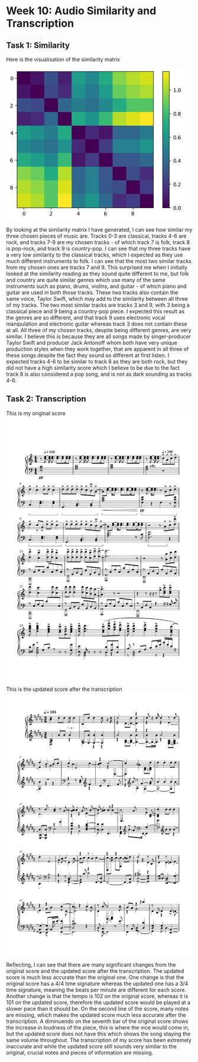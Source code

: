 # Week 10: Audio Similarity and Transcription

## Task 1: Similarity
Here is the visualisation of the similarity matrix

![similarity](similarity.png)

By looking at the similarity matrix I have generated, I can see how similar my three chosen pieces of music are. Tracks 0-3 are classical, tracks 4-6 are rock, and tracks 7-9 are my chosen tracks - of which track 7 is folk, track 8 is pop-rock, and track 9 is country-pop. I can see that my three tracks have a very low similarity to the classical tracks, which I expected as they use much different instruments to folk. I can see that the most two similar tracks from my chosen ones are tracks 7 and 9. This surprised me when I initially looked at the similarity reading as they sound quite different to me, but folk and country are quite similar genres which use many of the same instruments such as piano, drums, violins, and guitar - of which piano and guitar are used in both those tracks. These two tracks also contain the same voice, Taylor Swift, which may add to the similarity between all three of my tracks. The two most similar tracks are tracks 3 and 9, with 3 being a classical piece and 9 being a country-pop piece. I expected this result as the genres are so different, and that track 9 uses electronic vocal manipulation and electronic guitar whereas track 3 does not contain these at all. All three of my chosen tracks, despite being different genres, are very similar. I believe this is because they are all songs made by singer-producer Taylor Swift and producer Jack Antonoff whom both have very unique production styles when they work together, that are apparent in all three of these songs despite the fact they sound so different at first listen. I expected tracks 4-6 to be similar to track 8 as they are both rock, but they did not have a high similarity score which I believe to be due to the fact track 8 is also considered a pop song, and is not as dark sounding as tracks 4-6. 

## Task 2: Transcription

This is my original score
![original](originalscore.png)

This is the updated score after the transcription
![updated](updatedscore.png)

Reflecting, I can see that there are many significant changes from the original score and the updated score after the transcription. The updated score is much less accurate than the original one. One change is that the original score has a 4/4 time signature whereas the updated one has a 3/4 time signature, meaning the beats per minute are different for each score. Another change is that the tempo is 102 on the original score, whereas it is 101 on the updated score, therefore the updated score would be played at a slower pace than it should be. On the second line of the score, many notes are missing, which makes the updated score much less accurate after the transcription. A diminuendo on the seventh bar of the original score shows the increase in loudness of the piece, this is where the vice would come in, but the updated score does not have this which shows the song staying the same volume throughout. The transcription of my score has been extremely inaccurate and while the updated score still sounds very similar to the original, crucial notes and pieces of information are missing. 
